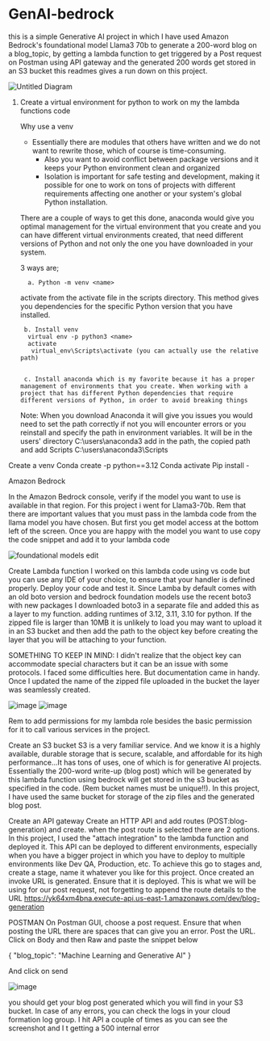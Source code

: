 # GenAI-bedrock
this is a simple Generative AI project in which I have used Amazon Bedrock's foundational model Llama3 70b to generate a 200-word blog on a blog_topic, by getting a lambda function to get triggered by a Post request on Postman using API gateway and the generated 200 words get stored in an S3 bucket this readmes gives a run down on this project.

![Untitled Diagram](https://github.com/user-attachments/assets/09e2966b-f52b-460e-adf9-5ea65a31613e)

1. Create a virtual environment for python to work on my the lambda functions code
   
	Why use a venv
	 -  Essentially there are modules that others have written and we do not want to rewrite those, which of course is time-consuming. 
          - Also you want to avoid conflict between package versions and it keeps your Python environment clean and organized
          - Isolation is important for safe testing and development, making it possible for one to work on tons of projects with different requirements affecting one another or your system's global Python installation.

	
	There are a couple of ways to get this done, anaconda would give you optimal management for the virtual environment that you create and you can have different virtual environments created, that need different versions of Python and not only the one you have downloaded in your system.

	3 ways are;
   
	     a. Python -m venv <name>
	  activate from the activate file in the scripts directory. This method gives you     dependencies for the specific Python version that you have installed.


        b. Install venv   
	     virtual env -p python3 <name>
	     activate
	      virtual_env\Scripts\activate (you can actually use the relative path)


        c. Install anaconda which is my favorite because it has a proper management of environments that you create. When working with a project that has different Python dependencies that require different versions of Python, in order to avoid breaking things 
	Note: When you download Anaconda it will give you issues you would need to set the path correctly if not you will encounter errors or you reinstall and specify the path in environment variables. It will be in the users' directory 
	C:\users\anaconda3  add in the path, the copied path and add Scripts C:\users\anaconda3\Scripts 
	

Create a venv 
Conda create -p <name > python==3.12
Conda activate <venv path>
Pip install -

Amazon Bedrock

In the Amazon Bedrock console, verify if the model you want to use is available in that region. For this project i went for Llama3-70b. Rem that there are important values that you must pass in the lambda code from the llama model you have chosen. But first you  get model access at the bottom left of the screen. Once you are happy with the model you want to use copy the code snippet and add it to your lambda code

![foundational models edit](https://github.com/user-attachments/assets/b3fc40aa-c894-4383-a7de-7fb35e094924)



Create Lambda function
I worked on this lambda code using vs code but you can use any IDE of your choice, to ensure that your handler is defined properly. Deploy your code and test it. Since Lamba by default comes with an old boto version and bedrock foundation models use the recent boto3 with new packages I downloaded boto3 in a separate file and added this as a layer to my function. adding runtimes of 3.12, 3.11, 3.10 for python. If the zipped file is larger than 10MB it is unlikely to load you may want to upload it in an S3 bucket and then add the path to the object key before creating the layer that you will be attaching to your function.

 SOMETHING TO KEEP IN MIND: I didn't realize that the object key can accommodate special characters but it can be an issue with some protocols. I faced some difficulties here. But documentation came in handy. Once I updated the name of the zipped file uploaded in the bucket the layer was seamlessly created.

 ![image](https://github.com/user-attachments/assets/00958e79-d490-4e5e-b21f-8fd52ed8236d)
 ![image](https://github.com/user-attachments/assets/3b34673e-1faf-4aa9-b4ae-8d602f5a9a1c)

Rem to add permissions for my lambda role besides the basic permission for it to call various services in the project.

Create an S3 bucket
S3 is a very familiar service. And we know it is a highly available, durable storage that is secure, scalable, and affordable for its high performance...It has tons of uses, one of which is for generative AI projects. Essentially the 200-word write-up (blog post) which will be generated by this lambda function using bedrock will get stored in the s3 bucket as specified in the code. (Rem bucket names must be unique!!). In this project, I have used the same bucket for storage of the zip files and the generated blog post.


Create an API gateway
Create an HTTP API and add routes (POST:blog-generation) and create. when the post route is selected there are 2 options. In this project, I used the "attach integration" to the lambda function and deployed it. This API can be deployed to different environments, especially when you have a bigger project in which you have to deploy to multiple environments like Dev QA, Production, etc. To achieve this go to stages and, create a stage, name it whatever you like for this project. Once created an invoke URL is generated. Ensure that it is deployed. This is what we will be using for our post request, not forgetting to append the route details to the URL
https://yk64xm4bna.execute-api.us-east-1.amazonaws.com/dev/blog-generation



POSTMAN
On Postman GUI, choose a post request. Ensure that when posting the URL there are spaces that can give you an error. Post the URL. Click on Body and then Raw and paste the snippet below
 
{
"blog_topic": "Machine Learning and Generative AI"
}

And click on send

![image](https://github.com/user-attachments/assets/f1cb97cf-049b-4c62-9ea1-071addd5d601)


you should get your blog post generated which you will find in your S3 bucket. In case of any errors, you can check the logs in your cloud formation log group. I hit API a couple of times as you can see the screenshot and I t getting a 500 internal error






